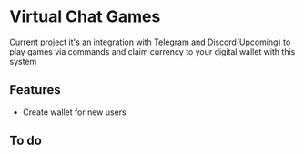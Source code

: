 # Virtual Chat Games
Current project it's an integration with Telegram and Discord(Upcoming) to play games via commands and claim currency to your digital wallet with this system

## Features
- Create wallet for new users
## To do